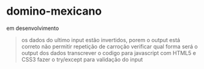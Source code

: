 # domino-mexicano

em desenvolvimento
>os dados do ultimo input estão invertidos, porem o output está correto
>não permitir repetição de carroção
>verificar qual forma será o output dos dados
>transcrever o codigo para javascript com HTML5 e CSS3
>fazer o try/except para validação do input